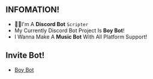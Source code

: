 ## INFOMATION!
  - 💁‍♂️I'm A **Discord Bot** `Scripter`
  - My Currently Discord Bot Project Is **Boy Bot**!
  - I Wanna Make A **Music Bot** With All Platform Support!
## Invite Bot!
  - [Boy Bot](https://top.gg/bot/931158101959274546/vote)
